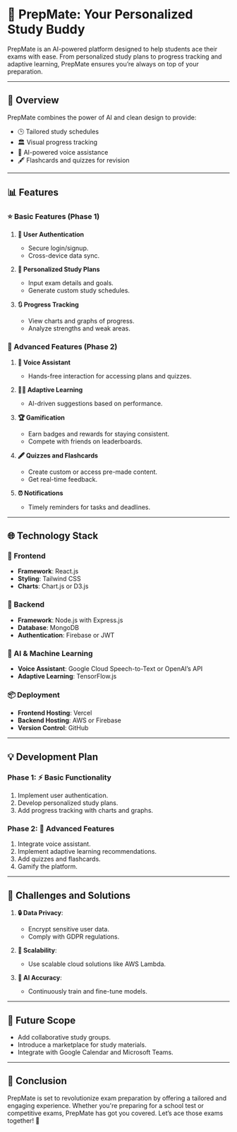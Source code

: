 # 🔧 PrepMate: Your Personalized Study Buddy

PrepMate is an AI-powered platform designed to help students ace their exams with ease. From personalized study plans to progress tracking and adaptive learning, PrepMate ensures you’re always on top of your preparation.

---

## 🔄 Overview
PrepMate combines the power of AI and clean design to provide:
- 🕒 Tailored study schedules
- 🏛️ Visual progress tracking
- 🤖 AI-powered voice assistance
- 🖋️ Flashcards and quizzes for revision

---

## 📊 Features

### ⭐ Basic Features (Phase 1)
1. **🔑 User Authentication**
   - Secure login/signup.
   - Cross-device data sync.

2. **📅 Personalized Study Plans**
   - Input exam details and goals.
   - Generate custom study schedules.

3. **🔃 Progress Tracking**
   - View charts and graphs of progress.
   - Analyze strengths and weak areas.

### 🔬 Advanced Features (Phase 2)
1. **🎤 Voice Assistant**
   - Hands-free interaction for accessing plans and quizzes.

2. **🕵️‍♂️ Adaptive Learning**
   - AI-driven suggestions based on performance.

3. **🏆 Gamification**
   - Earn badges and rewards for staying consistent.
   - Compete with friends on leaderboards.

4. **🖋️ Quizzes and Flashcards**
   - Create custom or access pre-made content.
   - Get real-time feedback.

5. **⏰ Notifications**
   - Timely reminders for tasks and deadlines.

---

## 🌐 Technology Stack

### 🔧 Frontend
- **Framework**: React.js
- **Styling**: Tailwind CSS
- **Charts**: Chart.js or D3.js

### 🔧 Backend
- **Framework**: Node.js with Express.js
- **Database**: MongoDB
- **Authentication**: Firebase or JWT

### 🤖 AI & Machine Learning
- **Voice Assistant**: Google Cloud Speech-to-Text or OpenAI’s API
- **Adaptive Learning**: TensorFlow.js

### 📦 Deployment
- **Frontend Hosting**: Vercel
- **Backend Hosting**: AWS or Firebase
- **Version Control**: GitHub

---

## 💡 Development Plan

### Phase 1: ⚡ Basic Functionality
1. Implement user authentication.
2. Develop personalized study plans.
3. Add progress tracking with charts and graphs.

### Phase 2: 🚀 Advanced Features
1. Integrate voice assistant.
2. Implement adaptive learning recommendations.
3. Add quizzes and flashcards.
4. Gamify the platform.

---

## 🎩 Challenges and Solutions
1. **🔒 Data Privacy**:
   - Encrypt sensitive user data.
   - Comply with GDPR regulations.

2. **🚀 Scalability**:
   - Use scalable cloud solutions like AWS Lambda.

3. **🤖 AI Accuracy**:
   - Continuously train and fine-tune models.

---

## 🎯 Future Scope
- Add collaborative study groups.
- Introduce a marketplace for study materials.
- Integrate with Google Calendar and Microsoft Teams.

---

## 📃 Conclusion
PrepMate is set to revolutionize exam preparation by offering a tailored and engaging experience. Whether you're preparing for a school test or competitive exams, PrepMate has got you covered. Let’s ace those exams together! 🙌

